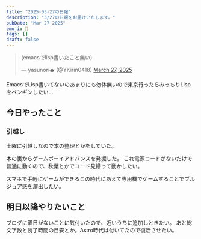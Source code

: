 ```yaml
---
title: "2025-03-27の日報"
description: "3/27の日報をお届けいたします。"
pubDate: "Mar 27 2025"
emoji: 🦊
tags: []
draft: false
---
```


<blockquote class="twitter-tweet"><p lang="ja" dir="ltr">(emacsでlisp書いたこと無い)</p>&mdash; yasunori🫖 (@YKirin0418) <a href="https://twitter.com/YKirin0418/status/1905114743121326388?ref_src=twsrc%5Etfw">March 27, 2025</a></blockquote> <script async src="https://platform.twitter.com/widgets.js" charset="utf-8"></script>

EmacsでLisp書いてないのあまりにも勿体無いので東京行ったらみっちりLispをペンギンしたい...

## 今日やったこと

### 引越し

土曜に引越しなので本の整理とかをしていた。

本の裏からゲームボーイアドバンスを発掘した。
これ電源コードがないだけで普通に動くので、秋葉とかでコード見繕って動かしたい。

スマホで手軽にゲームができるこの時代にあえて専用機でゲームすることでブルジョア感を演出したい。

## 明日以降やりたいこと

ブログに曜日がないことに気付いたので、近いうちに追加しときたい。
あと総文字数と読了時間の目安とか。Astro時代は付いてたので復活させたい。
